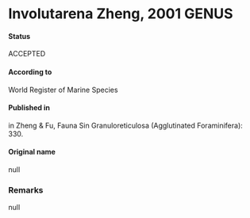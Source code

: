Involutarena Zheng, 2001 GENUS
=======

#### Status
ACCEPTED

#### According to
World Register of Marine Species

#### Published in
in Zheng & Fu, Fauna Sin Granuloreticulosa (Agglutinated Foraminifera): 330.

#### Original name
null

### Remarks
null